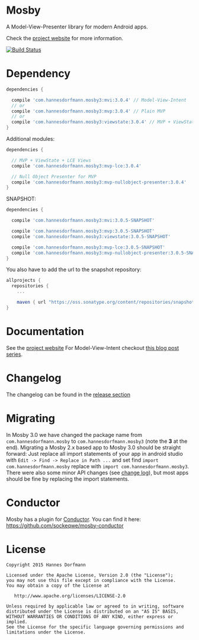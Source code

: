 # Mosby
A Model-View-Presenter library for modern Android apps.

Check the [project website](http://hannesdorfmann.com/mosby/) for more information.

[![Build Status](https://travis-ci.org/sockeqwe/mosby.svg?branch=master)](https://travis-ci.org/sockeqwe/mosby)

# Dependency

```groovy
dependencies {

  compile 'com.hannesdorfmann.mosby3:mvi:3.0.4' // Model-View-Intent
  // or
  compile 'com.hannesdorfmann.mosby3:mvp:3.0.4' // Plain MVP
  // or
  compile 'com.hannesdorfmann.mosby3:viewstate:3.0.4' // MVP + ViewState support
}
```

Additional modules:

```groovy
dependencies {

  // MVP + ViewState + LCE Views
  compile 'com.hannesdorfmann.mosby3:mvp-lce:3.0.4'

  // Null Object Presenter for MVP
  compile 'com.hannesdorfmann.mosby3:mvp-nullobject-presenter:3.0.4'
}
```

SNAPSHOT:
```groovy
dependencies {

  compile 'com.hannesdorfmann.mosby3:mvi:3.0.5-SNAPSHOT'

  compile 'com.hannesdorfmann.mosby3:mvp:3.0.5-SNAPSHOT'
  compile 'com.hannesdorfmann.mosby3:viewstate:3.0.5-SNAPSHOT'

  compile 'com.hannesdorfmann.mosby3:mvp-lce:3.0.5-SNAPSHOT'
  compile 'com.hannesdorfmann.mosby3:mvp-nullobject-presenter:3.0.5-SNAPSHOT'
}
```


You also have to add the url to the snapshot repository:

```gradle
allprojects {
  repositories {
    ...

    maven { url "https://oss.sonatype.org/content/repositories/snapshots/" }
}
```

# Documentation
See the [project website](http://hannesdorfmann.com/mosby/)
For Model-View-Intent checkout [this blog post series](http://hannesdorfmann.com/android/mosby3-mvi-1).

# Changelog
The changelog can be found in the [release section](https://github.com/sockeqwe/mosby/releases)

# Migrating
In Mosby 3.0 we have changed the package name from `com.hannesdorfmann.mosby` to `com.hannesdorfmann.mosby3` (note the **3** at the end).
Migrating a Mosby 2.x based app to Mosby 3.0  should be straight forward:
Just replace all import statements of your app in android studio with `Edit -> Find -> Replace in Path ...`
and set find `import com.hannesdorfmann.mosby` replace with `import com.hannesdorfmann.mosby3`.
There were also some minor API changes (see [change log](https://github.com/sockeqwe/mosby/releases)),
but most apps should be fine by replacing the import statements.

# Conductor
Mosby has a plugin for [Conductor](https://github.com/bluelinelabs/Conductor). You can find it here: https://github.com/sockeqwe/mosby-conductor

# License
```
Copyright 2015 Hannes Dorfmann

Licensed under the Apache License, Version 2.0 (the "License");
you may not use this file except in compliance with the License.
You may obtain a copy of the License at

   http://www.apache.org/licenses/LICENSE-2.0

Unless required by applicable law or agreed to in writing, software
distributed under the License is distributed on an "AS IS" BASIS,
WITHOUT WARRANTIES OR CONDITIONS OF ANY KIND, either express or implied.
See the License for the specific language governing permissions and
limitations under the License.
```
